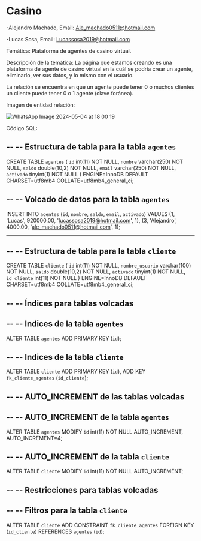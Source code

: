 # Casino
-Alejandro Machado, Email: Ale_machado0511@hotmail.com

-Lucas Sosa, Email: Lucassosa2019@hotmail.com

Temática: Plataforma de agentes de casino virtual.

Descripción de la temática: La página que estamos creando es una plataforma de agente de casino virtual en la cuál se podría crear un agente, eliminarlo, ver sus datos, y lo mismo con el usuario.

La relación se encuentra en que un agente puede tener 0 o muchos clientes un cliente puede tener 0 o 1 agente (clave foránea).

Imagen de entidad relación:

![WhatsApp Image 2024-05-04 at 18 00 19](https://github.com/DAleMF05/Casino/assets/166235026/53e45133-50c3-430e-b359-e870ce67394f)

Código SQL:

--
-- Estructura de tabla para la tabla `agentes`
--

CREATE TABLE `agentes` (
  `id` int(11) NOT NULL,
  `nombre` varchar(250) NOT NULL,
  `saldo` double(10,2) NOT NULL,
  `email` varchar(250) NOT NULL,
  `activado` tinyint(1) NOT NULL
) ENGINE=InnoDB DEFAULT CHARSET=utf8mb4 COLLATE=utf8mb4_general_ci;

--
-- Volcado de datos para la tabla `agentes`
--

INSERT INTO `agentes` (`id`, `nombre`, `saldo`, `email`, `activado`) VALUES
(1, 'Lucas', 920000.00, 'lucassosa2019@hotmail.com', 1),
(3, 'Alejandro', 4000.00, 'ale_machado0511@hotmail.com', 1);

-- --------------------------------------------------------

--
-- Estructura de tabla para la tabla `cliente`
--

CREATE TABLE `cliente` (
  `id` int(11) NOT NULL,
  `nombre_usuario` varchar(100) NOT NULL,
  `saldo` double(10,2) NOT NULL,
  `activado` tinyint(1) NOT NULL,
  `id_cliente` int(11) NOT NULL
) ENGINE=InnoDB DEFAULT CHARSET=utf8mb4 COLLATE=utf8mb4_general_ci;

--
-- Índices para tablas volcadas
--

--
-- Indices de la tabla `agentes`
--
ALTER TABLE `agentes`
  ADD PRIMARY KEY (`id`);

--
-- Indices de la tabla `cliente`
--
ALTER TABLE `cliente`
  ADD PRIMARY KEY (`id`),
  ADD KEY `fk_cliente_agentes` (`id_cliente`);

--
-- AUTO_INCREMENT de las tablas volcadas
--

--
-- AUTO_INCREMENT de la tabla `agentes`
--
ALTER TABLE `agentes`
  MODIFY `id` int(11) NOT NULL AUTO_INCREMENT, AUTO_INCREMENT=4;

--
-- AUTO_INCREMENT de la tabla `cliente`
--
ALTER TABLE `cliente`
  MODIFY `id` int(11) NOT NULL AUTO_INCREMENT;

--
-- Restricciones para tablas volcadas
--

--
-- Filtros para la tabla `cliente`
--
ALTER TABLE `cliente`
  ADD CONSTRAINT `fk_cliente_agentes` FOREIGN KEY (`id_cliente`) REFERENCES `agentes` (`id`);
